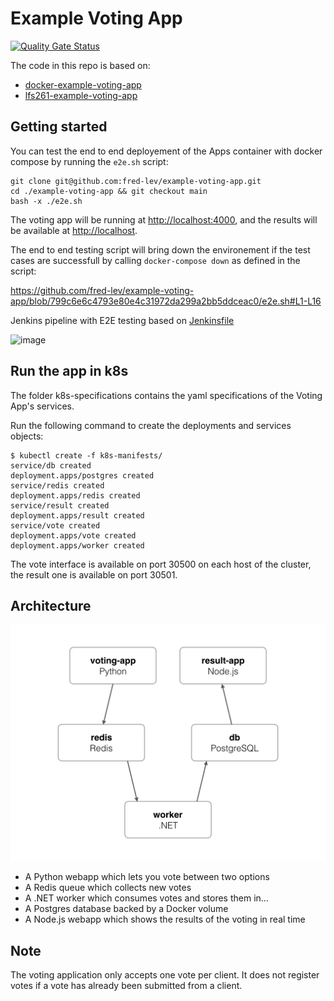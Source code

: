 # Example Voting App

[![Quality Gate Status](https://sonarcloud.io/api/project_badges/measure?project=fred-lev_example-voting-app&metric=alert_status)](https://sonarcloud.io/summary/new_code?id=fred-lev_example-voting-app)

The code in this repo is based on:

- [docker-example-voting-app](https://github.com/dockersamples/example-voting-app)
- [lfs261-example-voting-app](https://github.com/lfs261/example-voting-app)

## Getting started

You can test the end to end deployement of the Apps container with docker compose by running the `e2e.sh` script:

```console
git clone git@github.com:fred-lev/example-voting-app.git
cd ./example-voting-app && git checkout main
bash -x ./e2e.sh
```

The voting app will be running at [http://localhost:4000](http://localhost:4000), and the results will be available at [http://localhost](http://localhost).

The end to end testing script will bring down the environement if the test cases are successfull by calling `docker-compose down` as defined in the script:

https://github.com/fred-lev/example-voting-app/blob/799c6e6c4793e80e4c31972da299a2bb5ddceac0/e2e.sh#L1-L16

Jenkins pipeline with E2E testing based on [Jenkinsfile](./Jenkinsfile)

![image](https://user-images.githubusercontent.com/42792052/152315740-8116bff6-f266-4d70-a06c-ddb0b084e2f6.png)


## Run the app in k8s

The folder k8s-specifications contains the yaml specifications of the Voting App's services.

Run the following command to create the deployments and services objects:

```console
$ kubectl create -f k8s-manifests/
service/db created
deployment.apps/postgres created
service/redis created
deployment.apps/redis created
service/result created
deployment.apps/result created
service/vote created
deployment.apps/vote created
deployment.apps/worker created
```

The vote interface is available on port 30500 on each host of the cluster, the result one is available on port 30501.

## Architecture

![Architecture diagram](architecture.png)

* A Python webapp which lets you vote between two options
* A Redis queue which collects new votes
* A .NET worker which consumes votes and stores them in…
* A Postgres database backed by a Docker volume
* A Node.js webapp which shows the results of the voting in real time

## Note

The voting application only accepts one vote per client. It does not register votes if a vote has already been submitted from a client.
